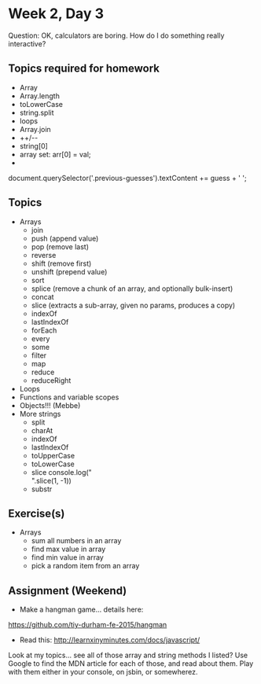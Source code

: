 # Week 2, Day 3

Question: OK, calculators are boring. How do I do something really interactive?

## Topics required for homework

- Array
- Array.length
- toLowerCase
- string.split
- loops
- Array.join
- ++/--
- string[0]
- array set: arr[0] = val;
-

  document.querySelector('.previous-guesses').textContent += guess + ' ';

## Topics

- Arrays
  - join
  - push (append value)
  - pop (remove last)
  - reverse
  - shift (remove first)
  - unshift (prepend value)
  - sort
  - splice (remove a chunk of an array, and optionally bulk-insert)
  - concat
  - slice (extracts a sub-array, given no params, produces a copy)
  - indexOf
  - lastIndexOf
  - forEach
  - every
  - some
  - filter
  - map
  - reduce
  - reduceRight
- Loops
- Functions and variable scopes
- Objects!!! (Mebbe)
- More strings
  - split
  - charAt
  - indexOf
  - lastIndexOf
  - toUpperCase
  - toLowerCase
  - slice console.log("<div>".slice(1, -1))
  - substr

## Exercise(s)

- Arrays
  - sum all numbers in an array
  - find max value in array
  - find min value in array
  - pick a random item from an array

## Assignment (Weekend)

- Make a hangman game... details here:

https://github.com/tiy-durham-fe-2015/hangman

- Read this: http://learnxinyminutes.com/docs/javascript/

Look at my topics... see all of those array and string methods I listed?
Use Google to find the MDN article for each of those, and read about them.
Play with them either in your console, on jsbin, or somewherez.
